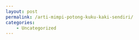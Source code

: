 ```yaml
---
layout: post
permalink: /arti-mimpi-potong-kuku-kaki-sendiri/
categories:
    - Uncategorized
---
```


